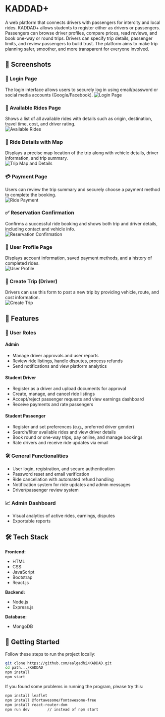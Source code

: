 # KADDAD+

A web platform that connects drivers with passengers for intercity and local rides.
KADDAD+ allows students to register either as drivers or passengers. Passengers can browse driver profiles, compare prices, read reviews, and book one-way or round trips. Drivers can specify trip details, passenger limits, and review passengers to build trust. The platform aims to make trip planning safer, smoother, and more transparent for everyone involved.




## 📸 Screenshots


### 🔐 Login Page


The login interface allows users to securely log in using email/password or social media accounts (Google/Facebook).
![Login Page](assets/login.png)


### 🚗 Available Rides Page


Shows a list of all available rides with details such as origin, destination, travel time, cost, and driver rating.  
![Available Rides](assets/available-rides.png)


### 📍 Ride Details with Map  


Displays a precise map location of the trip along with vehicle details, driver information, and trip summary.  
![Trip Map and Details](assets/ride-details.png)


### 💳 Payment Page  


Users can review the trip summary and securely choose a payment method to complete the booking.  
![Ride Payment](assets/payment.png)


### ✅ Reservation Confirmation  


Confirms a successful ride booking and shows both trip and driver details, including contact and vehicle info.  
![Reservation Confirmation](assets/reservation-confirmed.png)


### 👤 User Profile Page  


Displays account information, saved payment methods, and a history of completed rides.  
![User Profile](assets/profile.png)


### 📝 Create Trip (Driver)  


Drivers can use this form to post a new trip by providing vehicle, route, and cost information.  
![Create Trip](assets/create-trip.png)






## 🚀 Features

### 👥 User Roles

#### Admin
- Manage driver approvals and user reports
- Review ride listings, handle disputes, process refunds
- Send notifications and view platform analytics

#### Student Driver
- Register as a driver and upload documents for approval
- Create, manage, and cancel ride listings
- Accept/reject passenger requests and view earnings dashboard
- Receive payments and rate passengers

#### Student Passenger
- Register and set preferences (e.g., preferred driver gender)
- Search/filter available rides and view driver details
- Book round or one-way trips, pay online, and manage bookings
- Rate drivers and receive ride updates via email

### 🛠 General Functionalities
- User login, registration, and secure authentication
- Password reset and email verification
- Ride cancellation with automated refund handling
- Notification system for ride updates and admin messages
- Driver/passenger review system

### 📈 Admin Dashboard
- Visual analytics of active rides, earnings, disputes
- Exportable reports



## 🛠️ Tech Stack

**Frontend:**  
- HTML
- CSS
- JavaScript  
- Bootstrap  
- React.js

**Backend:**  
- Node.js  
- Express.js

**Database:**  
- MongoDB


## 🚀 Getting Started

Follow these steps to run the project locally:

```bash
git clone https://github.com/aalgadhi/KADDAD.git
cd path.../KADDAD
npm install
npm start
```

If you found some problems in running the program, please try this:
```bash
npm install leaflet
npm install @fortawesome/fontawesome-free
npm install react-router-dom
npm run dev        // instead of npm start
```
